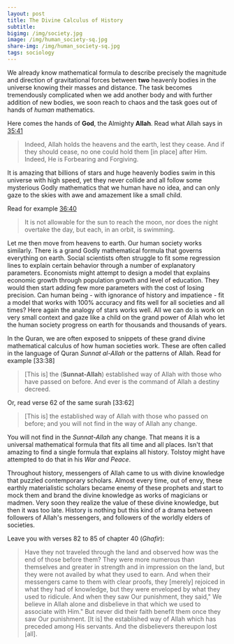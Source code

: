 ```yaml
---
layout: post
title: The Divine Calculus of History
subtitle: 
bigimg: /img/society.jpg
image: /img/human_society-sq.jpg
share-img: /img/human_society-sq.jpg
tags: sociology
---
```


We already know mathematical formula to describe precisely the magnitude and direction of gravitational forces between **two** heavenly bodies in the universe knowing their masses and distance. The task becomes tremendously complicated when we add another body and with further addition of new bodies, we soon reach to chaos and the task goes out of hands of *human* mathematics. 

Here comes the hands of **God**, the Almighty **Allah**. Read what Allah says in [35:41](https://quran.com/35/41)

>Indeed, Allah holds the heavens and the earth, lest they cease. And if they should cease, no one could hold them [in place] after Him. Indeed, He is Forbearing and Forgiving.

It is amazing that billions of stars and huge heavenly bodies swim in this universe with high speed, yet they never collide and all follow some mysterious Godly mathematics that we human have no idea, and can only gaze to the skies with awe and amazement like a small child. 

Read for example [36:40](https://quran.com/36/40)

>It is not allowable for the sun to reach the moon, nor does the night overtake the day, but each, in an orbit, is swimming.

Let me then move from heavens to earth. Our human society works similarly. There is a grand Godly mathematical formula that governs everything on earth. Social scientists often struggle to fit some regression lines to explain certain behavior through a number of explanatory parameters. Economists might attempt to design a model that explains economic growth through population growth and level of education. They would then start adding few more parameters with the cost of losing precision. Can human being - with ignorance of history and impatience - fit a model that works with 100% accuracy and fits well for all societies and all times? Here again the analogy of stars works well. All we can do is work on very small context and gaze like a child on the grand power of Allah who let the human society progress on earth for thousands and thousands of years. 

In the Quran, we are often exposed to snippets of these grand divine mathematical calculus of how human societies work. These are often called in the language of Quran *Sunnat al-Allah* or the patterns of Allah. Read for example [33:38]

>[This is] the (**Sunnat-Allah**) established way of Allah with those who have passed on before. And ever is the command of Allah a destiny decreed.

Or, read verse 62 of the same surah [33:62]

>[This is] the established way of Allah with those who passed on before; and you will not find in the way of Allah any change.

You will not find in the *Sunnat-Allah* any change. That means it is a universal mathematical formula that fits all time and all places. Isn't that amazing to find a single formula that explains all history. Tolstoy might have attempted to do that in his *War and Peace*. 

Throughout history, messengers of Allah came to us with divine knowledge that puzzled contemporary scholars. Almost every time, out of envy, these earthly materialistic scholars became enemy of these prophets and start to mock them and brand the divine knowledge as works of magicians or madmen. Very soon they realize the value of these divine knowledge, but then it was too late. History is nothing but this kind of a drama between followers of Allah's messengers, and followers of the worldly elders of societies. 

Leave you with verses 82 to 85 of chapter 40 (*Ghafir*):

>Have they not traveled through the land and observed how was the end of those before them? They were more numerous than themselves and greater in strength and in impression on the land, but they were not availed by what they used to earn.
And when their messengers came to them with clear proofs, they [merely] rejoiced in what they had of knowledge, but they were enveloped by what they used to ridicule.
And when they saw Our punishment, they said," We believe in Allah alone and disbelieve in that which we used to associate with Him."
But never did their faith benefit them once they saw Our punishment. [It is] the established way of Allah which has preceded among His servants. And the disbelievers thereupon lost [all].